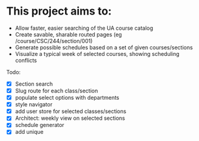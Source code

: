 # This project aims to:

- Allow faster, easier searching of the UA course catalog
- Create savable, sharable routed pages (eg /course/CSC/244/section/001)
- Generate possible schedules based on a set of given courses/sections
- Visualize a typical week of selected courses, showing scheduling conflicts

Todo:

- [x] Section search
- [x] Slug route for each class/section
- [x] populate select options with departments
- [x] style navigator
- [x] add user store for selected classes/sections
- [x] Architect: weekly view on selected sections
- [x] schedule generator
- [x] add unique <title> for each page
- [ ] Instructor exclusion in generation options
- [ ] Instructor page
